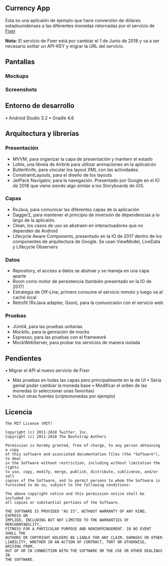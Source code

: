 ## Currency App

Esta es una aplicaión de ejemplo que hace conversión de dólares estadounidenses a las diferentes monedas retornadas por el servicio de [Fixer](https://github.com/fixerAPI/fixer)

**Nota:** El servicio de Fixer está por cambiar el 1 de Junio de 2018  y va a ser necesario solitar un API-KEY y migrar la URL del servicio.

## Pantallas

### Mockups

### Screenshots

## Entorno de desarrollo
• Android Studio 3.2
• Gradle 4.6

## Arquitectura y librerías

### Presentación

* MVVM, para organizar la capa de presentación y mantenr el estado
* Lottie, una libreía de Airbnb para utilizar animaciones en la aplicaicón
* ButterKnife, para vincular los layout XML con las actividades
* ConstraintLayouts, para el diseño de los layouts
* JetPack Navigator, para la navegación. Presentado por Google en el IO de 2018 que viene siendo algo similar a los Storyboards de iOS.

### Capas
* RxJava, para comunicar las diferentes capas de la aplicación
* Dagger2, para mantener el principio de inversión de dependencias a lo largo de la aplicaión.
* Clean, los casos de uso se abstraen en interactuadores que no dependen de Android
* Lifecycle Aware Components, presentado en la IO de 2017 dentro de los componentes de arquitectura de Google. Se usan ViewModel, LiveData y Lifecycle Observers

### Datos
* Repository, el acceso a datos se abstrae y se maneja en una capa aparte
* Room como motor de persistencia (también presentado en la IO de 2017)
* Estrategia de Off-Line, primero consume el servicio remoto y luego va al caché local
* Retrofit (RxJava adapter, Gson), para la comunicaión con el servicio web

### Pruebas
* JUnit4, para las pruebas unitarias
* Mockito, para la genración de mocks
* Espresso, para las pruebas con el framework
* MockWebServer, para probar los servicios de manera isolada

## Pendientes

• Migrar el API al nuevo servicio de Fixer
* Más pruebas en todas las capas pero principalmente en la de UI
• Sería genial poder cambiar la moneda base
• Modificar el orden de las monedas (o seleccionar unas favoritas)
* Incluir otras fuentes (criptomonedas por ejemplo)

## Licencia
```
The MIT License (MIT)

Copyright (c) 2011-2018 Twitter, Inc.
Copyright (c) 2011-2018 The Bootstrap Authors

Permission is hereby granted, free of charge, to any person obtaining a copy
of this software and associated documentation files (the "Software"), to deal
in the Software without restriction, including without limitation the rights
to use, copy, modify, merge, publish, distribute, sublicense, and/or sell
copies of the Software, and to permit persons to whom the Software is
furnished to do so, subject to the following conditions:

The above copyright notice and this permission notice shall be included in
all copies or substantial portions of the Software.

THE SOFTWARE IS PROVIDED "AS IS", WITHOUT WARRANTY OF ANY KIND, EXPRESS OR
IMPLIED, INCLUDING BUT NOT LIMITED TO THE WARRANTIES OF MERCHANTABILITY,
FITNESS FOR A PARTICULAR PURPOSE AND NONINFRINGEMENT. IN NO EVENT SHALL THE
AUTHORS OR COPYRIGHT HOLDERS BE LIABLE FOR ANY CLAIM, DAMAGES OR OTHER
LIABILITY, WHETHER IN AN ACTION OF CONTRACT, TORT OR OTHERWISE, ARISING FROM,
OUT OF OR IN CONNECTION WITH THE SOFTWARE OR THE USE OR OTHER DEALINGS IN
THE SOFTWARE.
```
